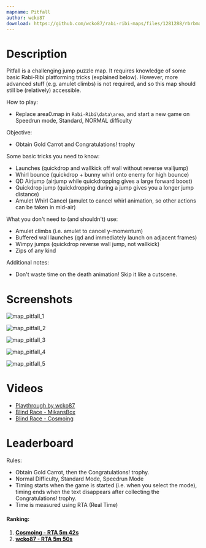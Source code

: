 ```yaml
---
mapname: Pitfall
author: wcko87
download: https://github.com/wcko87/rabi-ribi-maps/files/1281288/rbrbmap_pitfall_v1_1.zip
---
```

# Description

Pitfall is a challenging jump puzzle map. It requires knowledge of some basic Rabi-Ribi platforming tricks (explained below). However, more advanced stuff (e.g. amulet climbs) is not required, and so this map should still be (relatively) accessible.

How to play:
- Replace area0.map in `Rabi-Ribi\data\area`, and start a new game on Speedrun mode, Standard, NORMAL difficulty

Objective:
- Obtain Gold Carrot and Congratulations! trophy

Some basic tricks you need to know:
- Launches (quickdrop and wallkick off wall without reverse walljump)
- Whirl bounce (quickdrop + bunny whirl onto enemy for high bounce)
- QD Airjump (airjump while quickdropping gives a large forward boost)
- Quickdrop jump (quickdropping during a jump gives you a longer jump distance)
- Amulet Whirl Cancel (amulet to cancel whirl animation, so other actions can be taken in mid-air)

What you don't need to (and shouldn't) use:
- Amulet climbs (i.e. amulet to cancel y-momentum)
- Buffered wall launches (qd and immediately launch on adjacent frames)
- Wimpy jumps (quickdrop reverse wall jump, not wallkick)
- Zips of any kind

Additional notes:
- Don't waste time on the death animation! Skip it like a cutscene.

# Screenshots

![map_pitfall_1](https://user-images.githubusercontent.com/27341392/29963765-977e431c-8f3a-11e7-976c-14e6ac804387.png)

![map_pitfall_2](https://user-images.githubusercontent.com/27341392/29963766-97ab1f86-8f3a-11e7-91ff-0eb0b6d52b8e.png)

![map_pitfall_3](https://user-images.githubusercontent.com/27341392/29963768-97bae812-8f3a-11e7-8e50-59929a176ae6.png)

![map_pitfall_4](https://user-images.githubusercontent.com/27341392/29963767-97b6e69a-8f3a-11e7-9057-985aad803d70.png)

![map_pitfall_5](https://user-images.githubusercontent.com/27341392/29963769-97bedd50-8f3a-11e7-891c-166d94920f3c.png)

# Videos

* [Playthrough by wcko87](https://www.youtube.com/watch?v=uWkw2aaWK30)
* [Blind Race - MikansBox](https://www.twitch.tv/videos/170137590)
* [Blind Race - Cosmoing](https://youtu.be/_2Yd4Ab2cHI)

# Leaderboard

Rules:
* Obtain Gold Carrot, then the Congratulations! trophy.
* Normal Difficulty, Standard Mode, Speedrun Mode
* Timing starts when the game is started (i.e. when you select the mode), timing ends when the text disappears after collecting the Congratulations! trophy.
* Time is measured using RTA (Real Time)

#### Ranking:

1. [**Cosmoing - RTA 5m 42s**](https://www.youtube.com/watch?v=3aqMim0N6-8)
2. [**wcko87 - RTA 5m 50s**](https://www.youtube.com/watch?v=Lblgq3RbQD4)

